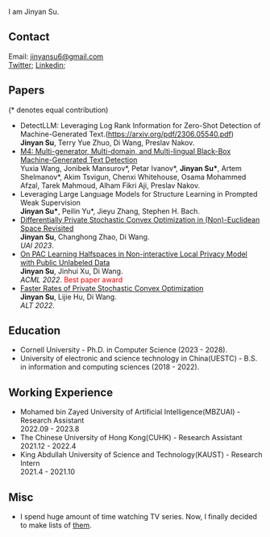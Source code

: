 I am Jinyan Su. 

## Contact
Email: jinyansu6@gmail.com
<br>[Twitter](https://twitter.com/SuJinyan6); [Linkedin](https://www.linkedin.com/in/jinyan-su-b3b856276/);

## Papers
(\* denotes equal contribution)

- DetectLLM: Leveraging Log Rank Information for Zero-Shot Detection of Machine-Generated Text.(https://arxiv.org/pdf/2306.05540.pdf)
<br>**Jinyan Su**, Terry Yue Zhuo, Di Wang, Preslav Nakov.
- [M4: Multi-generator, Multi-domain, and Multi-lingual Black-Box Machine-Generated Text Detection](https://arxiv.org/abs/2305.14902)
<br>Yuxia Wang, Jonibek Mansurov\*, Petar Ivanov\*, **Jinyan Su\***, Artem Shelmanov\*, Akim Tsvigun, Chenxi Whitehouse, Osama Mohammed Afzal, Tarek Mahmoud, Alham Fikri Aji, Preslav Nakov.
- Leveraging Large Language Models for Structure Learning in Prompted Weak Supervision
<br>**Jinyan Su\***, Peilin Yu\*, Jieyu Zhang, Stephen H. Bach.
- [Differentially Private Stochastic Convex Optimization in (Non)-Euclidean Space Revisited](https://arxiv.org/abs/2303.18047)
<br>**Jinyan Su**, Changhong Zhao, Di Wang.
<br>*UAI 2023*.
- [On PAC Learning Halfspaces in Non-interactive Local Privacy Model with Public Unlabeled Data](https://arxiv.org/abs/2209.08319)
<br>**Jinyan Su**, Jinhui Xu, Di Wang.
<br>*ACML 2022*. <font color=red>Best paper award</font>
- [Faster Rates of Private Stochastic Convex Optimization](https://arxiv.org/abs/2108.00331)
<br>**Jinyan Su**, Lijie Hu, Di Wang.
<br>*ALT 2022*.



## Education
- Cornell University - Ph.D. in Computer Science  (2023 - 2028). 
- University of electronic and science technology in China(UESTC) - B.S. in information and computing sciences (2018 - 2022).

## Working Experience
- Mohamed bin Zayed University of Artificial Intelligence(MBZUAI) - Research Assistant
<br> 2022.09 - 2023.8
- The Chinese University of Hong Kong(CUHK) - Research Assistant
<br> 2021.12 - 2022.4
- King Abdullah University of Science and Technology(KAUST) - Research Intern
<br> 2021.4 - 2021.10

## Misc
- I spend huge amount of time watching TV series. Now, I finally decided to make lists of [them](https://jinyansu.notion.site/a588c6c2e70b4142b82df57822295b10?v=19754f469af548c49bca8eafc20656c2&pvs=4).

